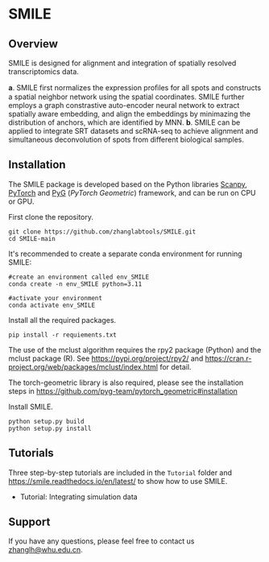 # SMILE

## Overview

SMILE is designed for alignment and integration of spatially resolved transcriptomics data.

**a**. SMILE first normalizes the expression proﬁles for all spots and constructs a spatial neighbor network using the spatial coordinates. SMILE further employs a graph constrastive auto-encoder neural network to extract spatially aware embedding, and align the embeddings by minimazing the distribution of anchors, which are identified by MNN. 
**b**. SMILE can be applied to integrate SRT datasets and scRNA-seq to achieve alignment and simultaneous deconvolution of spots from different biological samples.



## Installation
The SMILE package is developed based on the Python libraries [Scanpy](https://scanpy.readthedocs.io/en/stable/), [PyTorch](https://pytorch.org/) and [PyG](https://github.com/pyg-team/pytorch_geometric) (*PyTorch Geometric*) framework, and can be run on CPU or GPU.



First clone the repository. 

```
git clone https://github.com/zhanglabtools/SMILE.git
cd SMILE-main
```

It's recommended to create a separate conda environment for running SMILE:

```
#create an environment called env_SMILE
conda create -n env_SMILE python=3.11

#activate your environment
conda activate env_SMILE
```

Install all the required packages.

```
pip install -r requiements.txt
```
The use of the mclust algorithm requires the rpy2 package (Python) and the mclust package (R). See https://pypi.org/project/rpy2/ and https://cran.r-project.org/web/packages/mclust/index.html for detail.

The torch-geometric library is also required, please see the installation steps in https://github.com/pyg-team/pytorch_geometric#installation

Install SMILE.

```
python setup.py build
python setup.py install
```



## Tutorials

Three step-by-step tutorials are included in the `Tutorial` folder and https://smile.readthedocs.io/en/latest/ to show how to use SMILE. 

- Tutorial: Integrating simulation data

## Support

If you have any questions, please feel free to contact us [zhanglh@whu.edu.cn](mailto:zhanglh@whu.edu.cn). 


